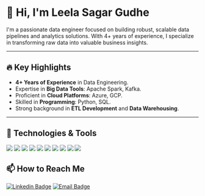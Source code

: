 # 👋 Hi, I'm Leela Sagar Gudhe

 I'm a passionate data engineer focused on building robust, scalable data pipelines and analytics solutions. With 4+ years of experience, I specialize in transforming raw data into valuable business insights.

---

## 🔥 Key Highlights
- **4+ Years of Experience** in Data Engineering.
- Expertise in **Big Data Tools**: Apache Spark, Kafka.
- Proficient in **Cloud Platforms**: Azure, GCP.
- Skilled in **Programming**: Python, SQL.
- Strong background in **ETL Development** and **Data Warehousing**.

---

## 🔧 Technologies & Tools
![](https://img.shields.io/badge/Language-Python-informational?style=flat&logo=python&logoColor=white&color=2bbc8a)
![](https://img.shields.io/badge/Framework-Apache_Spark-informational?style=flat&logo=apache-spark&logoColor=white&color=2bbc8a)
![](https://img.shields.io/badge/Framework-Airflow-informational?style=flat&logo=apache-airflow&logoColor=white&color=2bbc8a)
![](https://img.shields.io/badge/Cloud-AWS-informational?style=flat&logo=amazon-aws&logoColor=white&color=2bbc8a)
![](https://img.shields.io/badge/Cloud-Azure-informational?style=flat&logo=microsoft-azure&logoColor=white&color=2bbc8a)
![](https://img.shields.io/badge/Cloud-GCP-informational?style=flat&logo=google-cloud&logoColor=white&color=2bbc8a)
![](https://img.shields.io/badge/Database-PostgreSQL-informational?style=flat&logo=postgresql&logoColor=white&color=2bbc8a)
![](https://img.shields.io/badge/Database-MySQL-informational?style=flat&logo=mysql&logoColor=white&color=2bbc8a)
![](https://img.shields.io/badge/Database-MongoDB-informational?style=flat&logo=mongodb&logoColor=white&color=2bbc8a)
![](https://img.shields.io/badge/Tools-Docker-informational?style=flat&logo=docker&logoColor=white&color=2bbc8a)




## 📫 How to Reach Me
[![Linkedin Badge](https://img.shields.io/badge/-LinkedIn-blue?style=flat&logo=Linkedin&logoColor=white&link=https://www.linkedin.com/in/yourusername/)](https://www.linkedin.com/in/leela-sagar-ls/)
[![Email Badge](https://img.shields.io/badge/-Email-c14438?style=flat&logo=Gmail&logoColor=white&link=mailto:your.email@gmail.com)](mailto:leelasagar.gudhe@gmail.com)

